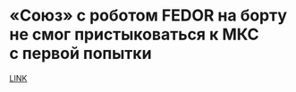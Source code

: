 # «Союз» с роботом FEDOR на борту не смог пристыковаться к МКС с первой попытки



[LINK](https://varlamov.ru/3569322.html)